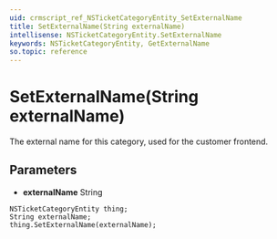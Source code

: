 ```yaml
---
uid: crmscript_ref_NSTicketCategoryEntity_SetExternalName
title: SetExternalName(String externalName)
intellisense: NSTicketCategoryEntity.SetExternalName
keywords: NSTicketCategoryEntity, GetExternalName
so.topic: reference
---
```


# SetExternalName(String externalName)

The external name for this category, used for the customer frontend.

## Parameters

* **externalName** String

```crmscript
NSTicketCategoryEntity thing;
String externalName;
thing.SetExternalName(externalName);
```

